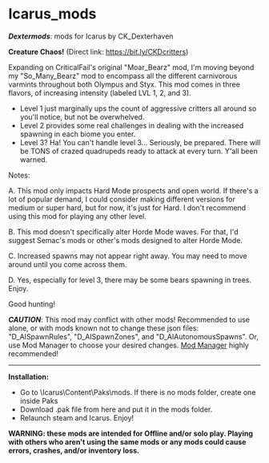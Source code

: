 # Icarus_mods
*__Dextermods__*: mods for Icarus by CK_Dexterhaven

__Creature Chaos!__ (Direct link: https://bit.ly/CKDcritters)

Expanding on CriticalFail's original "Moar_Bearz" mod, I'm moving beyond my "So_Many_Bearz" mod to encompass all the different carnivorous varmints throughout both Olympus and Styx. This mod comes in three flavors, of increasing intensity (labeled LVL 1, 2, and 3).

* Level 1 just marginally ups the count of aggressive critters all around so you'll notice, but not be overwhelved.
* Level 2 provides some real challenges in dealing with the increased spawning in each biome you enter.
* Level 3? Ha! You can't handle level 3... Seriously, be prepared. There will be TONS of crazed quadrupeds ready to attack at every turn. Y'all been warned.

Notes:

A. This mod only impacts Hard Mode prospects and open world. If there's a lot of popular demand, I could consider making different versions for medium or super hard, but for now, it's just for Hard. I don't recommend using this mod for playing any other level.

B. This mod doesn't specifically alter Horde Mode waves. For that, I'd suggest Semac's mods or other's mods designed to alter Horde Mode.

C. Increased spawns may not appear right away. You may need to move around until you come across them.

D. Yes, especially for level 3, there may be some bears spawning in trees. Enjoy.

Good hunting!

*__CAUTION__*: This mod may conflict with other mods! Recommended to use alone, or with mods known not to change these json files: "D_AISpawnRules", "D_AISpawnZones", and "D_AIAutonomousSpawns". Or, use Mod Manager to choose your desired changes. [Mod Manager](https://github.com/Jimk72/Icarus_Software) highly recommended!

---

__Installation:__

* Go to \Icarus\Content\Paks\mods. If there is no mods folder, create one inside Paks
* Download .pak file from here and put it in the mods folder.
* Relaunch steam and Icarus. Enjoy!

__WARNING: these mods are intended for Offline and/or solo play. Playing with others who aren't using the same mods or any mods could cause errors, crashes, and/or inventory loss.__
